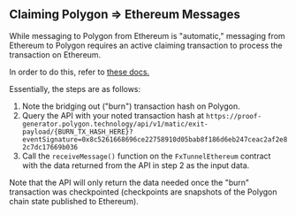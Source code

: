 ## Claiming Polygon => Ethereum Messages
While messaging to Polygon from Ethereum is "automatic," messaging from Ethereum to Polygon requires an active claiming transaction to process the transaction on Ethereum.

In order to do this, refer to [these docs.](https://wiki.polygon.technology/docs/pos/design/bridge/l1-l2-communication/state-transfer/#state-transfer-from-polygon--ethereum)

Essentially, the steps are as follows:

1. Note the bridging out ("burn") transaction hash on Polygon.
2. Query the API with your noted transaction hash at `https://proof-generator.polygon.technology/api/v1/matic/exit-payload/{BURN_TX_HASH_HERE}?eventSignature=0x8c5261668696ce22758910d05bab8f186d6eb247ceac2af2e82c7dc17669b036`
3. Call the `receiveMessage()` function on the `FxTunnelEthereum` contract with the data returned from the API in step 2 as the input data.

Note that the API will only return the data needed once the "burn" transaction was checkpointed (checkpoints are snapshots of the Polygon chain state published to Ethereum).